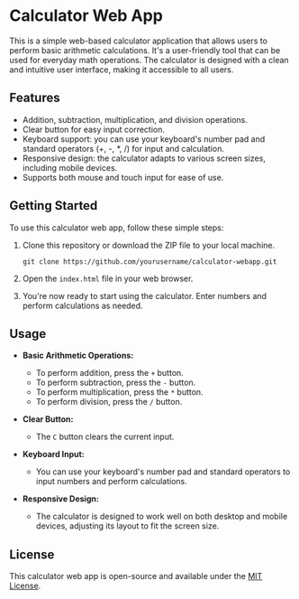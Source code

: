# Calculator Web App

This is a simple web-based calculator application that allows users to perform basic arithmetic calculations. It's a user-friendly tool that can be used for everyday math operations. The calculator is designed with a clean and intuitive user interface, making it accessible to all users.

## Features

- Addition, subtraction, multiplication, and division operations.
- Clear button for easy input correction.
- Keyboard support: you can use your keyboard's number pad and standard operators (+, -, *, /) for input and calculation.
- Responsive design: the calculator adapts to various screen sizes, including mobile devices.
- Supports both mouse and touch input for ease of use.

## Getting Started

To use this calculator web app, follow these simple steps:

1. Clone this repository or download the ZIP file to your local machine.
   ```
   git clone https://github.com/yourusername/calculator-webapp.git
   ```

2. Open the `index.html` file in your web browser.

3. You're now ready to start using the calculator. Enter numbers and perform calculations as needed.

## Usage

- **Basic Arithmetic Operations:**
  - To perform addition, press the `+` button.
  - To perform subtraction, press the `-` button.
  - To perform multiplication, press the `*` button.
  - To perform division, press the `/` button.

- **Clear Button:**
  - The `C` button clears the current input.

- **Keyboard Input:**
  - You can use your keyboard's number pad and standard operators to input numbers and perform calculations.

- **Responsive Design:**
  - The calculator is designed to work well on both desktop and mobile devices, adjusting its layout to fit the screen size.

## License

This calculator web app is open-source and available under the [MIT License](LICENSE).